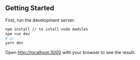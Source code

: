 

## Getting Started

First, run the development server:

```bash
npm install // to intall node modules
npm run dev
# or
yarn dev
```

Open [http://localhost:3000](http://localhost:3000) with your browser to see the result.
